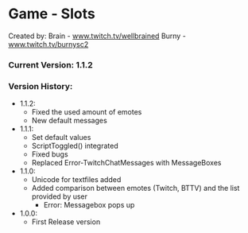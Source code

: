 # Game - Slots
Created by:
Brain - www.twitch.tv/wellbrained
Burny - www.twitch.tv/burnysc2

### Current Version: 1.1.2

### Version History:
* 1.1.2:
    * Fixed the used amount of emotes
    * New default messages
* 1.1.1:
    * Set default values
    * ScriptToggled() integrated
    * Fixed bugs
    * Replaced Error-TwitchChatMessages with MessageBoxes
* 1.1.0:
    * Unicode for textfiles added
    * Added comparison between emotes (Twitch, BTTV) and the list provided by user
        * Error: Messagebox pops up
* 1.0.0:
    * First Release version

